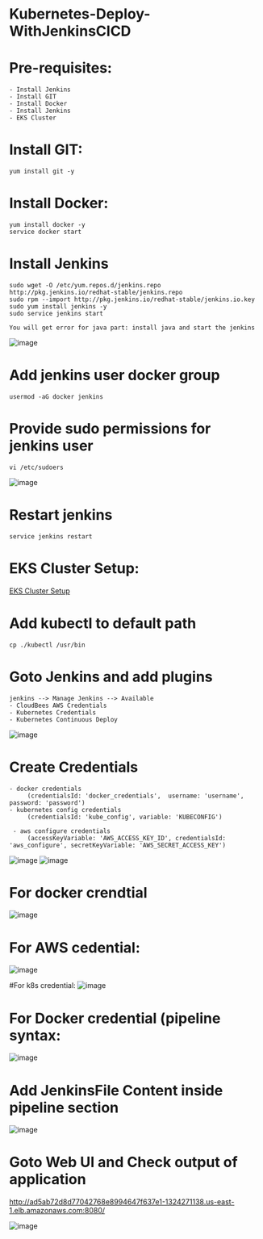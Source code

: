 # Kubernetes-Deploy-WithJenkinsCICD

# Pre-requisites:
    - Install Jenkins
    - Install GIT
    - Install Docker
    - Install Jenkins
    - EKS Cluster
# Install GIT:
    yum install git -y
# Install Docker:
    yum install docker -y
    service docker start
# Install Jenkins
    sudo wget -O /etc/yum.repos.d/jenkins.repo http://pkg.jenkins.io/redhat-stable/jenkins.repo
    sudo rpm --import http://pkg.jenkins.io/redhat-stable/jenkins.io.key
    sudo yum install jenkins -y
    sudo service jenkins start
    
    You will get error for java part: install java and start the jenkins
    
![image](https://user-images.githubusercontent.com/54719289/117429679-30a68b00-af1f-11eb-9944-5a93e958f9c1.png)

    
# Add jenkins user docker group
    usermod -aG docker jenkins
# Provide sudo permissions for jenkins user
    vi /etc/sudoers
  ![image](https://user-images.githubusercontent.com/58024415/96357945-9a944a00-111f-11eb-8a33-e4d1980c4609.png)
# Restart jenkins
    service jenkins restart
# EKS Cluster Setup:
  [EKS Cluster Setup](https://github.com/Naresh240/eks-cluster-setup/blob/main/README.md)
# Add kubectl to default path
    cp ./kubectl /usr/bin
# Goto Jenkins and add plugins
    jenkins --> Manage Jenkins --> Available
    - CloudBees AWS Credentials
    - Kubernetes Credentials
    - Kubernetes Continuous Deploy


![image](https://user-images.githubusercontent.com/54719289/117446258-b6343600-af33-11eb-85a7-fa709814f1d9.png)

# Create Credentials
    - docker credentials
         (credentialsId: 'docker_credentials',  username: 'username', password: 'password')
    - kubernetes config credentials
         (credentialsId: 'kube_config', variable: 'KUBECONFIG')
         
     - aws configure credentials
         (accessKeyVariable: 'AWS_ACCESS_KEY_ID', credentialsId: 'aws_configure', secretKeyVariable: 'AWS_SECRET_ACCESS_KEY')

![image](https://user-images.githubusercontent.com/54719289/117446636-41adc700-af34-11eb-90ed-37a7d3be02ea.png)
![image](https://user-images.githubusercontent.com/54719289/117446769-7ae63700-af34-11eb-8b2e-e03cf7d7c643.png)

# For docker crendtial
![image](https://user-images.githubusercontent.com/54719289/117446793-85a0cc00-af34-11eb-8973-fa7742ba42e8.png)

# For AWS cedential:
![image](https://user-images.githubusercontent.com/54719289/117468158-4ed6b000-af4c-11eb-8cac-764ac2fc6478.png)

#For k8s credential:
![image](https://user-images.githubusercontent.com/54719289/117468050-35356880-af4c-11eb-8d06-927b1456039a.png)


# For Docker credential (pipeline syntax:

![image](https://user-images.githubusercontent.com/54719289/117449444-e54ca680-af37-11eb-9e03-4de3b08cd466.png)


# Add JenkinsFile Content inside pipeline section
  ![image](https://user-images.githubusercontent.com/58024415/96358243-ae8d7b00-1122-11eb-89ef-f68a7bee8273.png)
# Goto Web UI and Check output of application
   http://ad5ab72d8d77042768e8994647f637e1-1324271138.us-east-1.elb.amazonaws.com:8080/
   
  ![image](https://user-images.githubusercontent.com/58024415/96358112-2f4b7780-1121-11eb-9825-0a9ab99659c1.png)
